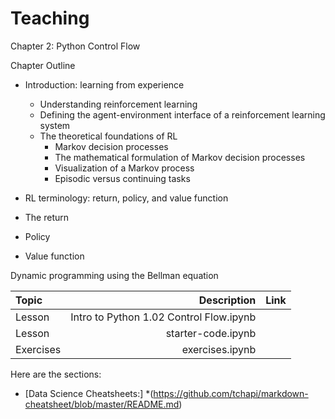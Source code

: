 # Teaching


Chapter 2: Python Control Flow 

Chapter Outline

* Introduction: learning from experience

  * Understanding reinforcement learning
  * Defining the agent-environment interface of a reinforcement learning system
  * The theoretical foundations of RL
    * Markov decision processes
    * The mathematical formulation of Markov decision processes
    * Visualization of a Markov process
    * Episodic versus continuing tasks
    
* RL terminology: return, policy, and value function

 * The return
 * Policy
 * Value function

Dynamic programming using the Bellman equation

Topic  | Description | Link
| :--- | ---: | :---:
Lesson  | Intro to Python 1.02 Control Flow.ipynb
Lesson  |  starter-code.ipynb 
Exercises  | exercises.ipynb


Here are the sections:

* [Data Science Cheatsheets:]
*(https://github.com/tchapi/markdown-cheatsheet/blob/master/README.md)
